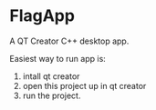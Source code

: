 # FlagApp
A QT Creator C++ desktop app.


Easiest way to run app is:
1. intall qt creator
2. open this project up in qt creator
3. run the project. 